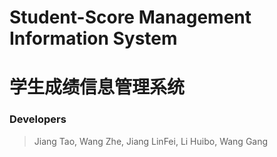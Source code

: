 # Student-Score Management Information System
# 学生成绩信息管理系统
### Developers 
 > Jiang Tao, Wang Zhe, Jiang LinFei, Li Huibo, Wang Gang
 

